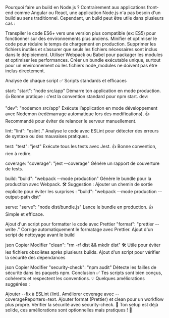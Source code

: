 Pourquoi faire un build en Node.js ?
Contrairement aux applications front-end comme Angular ou React, une application Node.js n'a pas besoin d'un build au sens traditionnel. Cependant, un build peut être utile dans plusieurs cas :

Transpiler le code ES6+ vers une version plus compatible (ex: ES5) pour fonctionner sur des environnements plus anciens.
Minifier et optimiser le code pour réduire le temps de chargement en production.
Supprimer les fichiers inutiles et s’assurer que seuls les fichiers nécessaires sont inclus dans le déploiement.
Utiliser Webpack ou Babel pour packager les modules et optimiser les performances.
Créer un bundle exécutable unique, surtout pour un environnement où les fichiers node_modules ne doivent pas être inclus directement.



Analyse de chaque script
✅ Scripts standards et efficaces

start:
"start": "node src/app"
Démarre ton application en mode production.
👍 Bonne pratique : c’est la convention standard pour npm start.
dev:

"dev": "nodemon src/app"
Exécute l’application en mode développement avec Nodemon (redémarrage automatique lors des modifications).
👍 Recommandé pour éviter de relancer le serveur manuellement.

lint:
"lint": "eslint ."
Analyse le code avec ESLint pour détecter des erreurs de syntaxe ou des mauvaises pratiques.

test:
"test": "jest"
Exécute tous les tests avec Jest.
👍 Bonne convention, rien à redire.

coverage:
"coverage": "jest --coverage"
Génère un rapport de couverture de tests.

build:
"build": "webpack --mode production"
Génère le bundle pour la production avec Webpack.
🛠 Suggestion : Ajouter un chemin de sortie explicite pour éviter les surprises :
"build": "webpack --mode production --output-path dist"

serve:
"serve": "node dist/bundle.js"
Lance le bundle en production.
👍 Simple et efficace.


Ajout d'un script pour formatter le code avec Prettier
"format": "prettier --write ."
Corrige automatiquement le formatage avec Prettier.
Ajout d'un script de nettoyage avant le build

json
Copier
Modifier
"clean": "rm -rf dist && mkdir dist"
🛠 Utile pour éviter les fichiers obsolètes après plusieurs builds.
Ajout d'un script pour vérifier la sécurité des dépendances

json
Copier
Modifier
"security-check": "npm audit"
Détecte les failles de sécurité dans les paquets npm.
Conclusion
✅ Tes scripts sont bien conçus, cohérents et respectent les conventions.
💡 Quelques améliorations suggérées :

Ajouter --fix à ESLint (lint).
Améliorer coverage avec --coverageReporters=text.
Ajouter format (Prettier) et clean pour un workflow plus propre.
Vérifier la sécurité avec security-check.
🔹 Ton setup est déjà solide, ces améliorations sont optionnelles mais pratiques ! 🚀